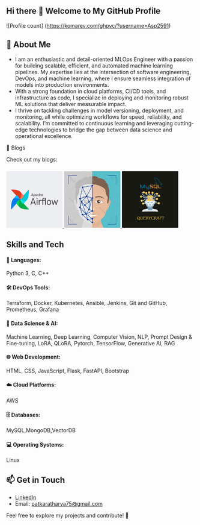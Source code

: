 ## Hi there 👋 Welcome to My GitHub Profile 
![Profile count] (https://komarev.com/ghpvc/?username=Asp2591)

## 🚀 About Me
- I am an enthusiastic and detail-oriented MLOps Engineer with a passion for building scalable, efficient, and automated machine learning pipelines. My expertise lies at the intersection of software engineering, DevOps, and machine learning, where I ensure seamless integration of models into production environments.
- With a strong foundation in cloud platforms, CI/CD tools, and infrastructure as code, I specialize in deploying and monitoring robust ML solutions that deliver measurable impact.
- I thrive on tackling challenges in model versioning, deployment, and monitoring, all while optimizing workflows for speed, reliability, and scalability. I’m committed to continuous learning and leveraging cutting-edge technologies to bridge the gap between data science and operational excellence.


📝 Blogs

Check out my blogs:

### 
 [<img src="./images/Blog1.png" width="150"> ](https://medium.com/@atharvapatkar/apache-airflow-with-ec2-amazon-linux-67b3692843db) [<img src="./images/infraFace.png" width="150"> ](https://medium.com/@atharvapatkar/infrastructure-automation-with-face-recognizer-ddf0bad53a76)  [<img src="./images/Query.png" width="150">](https://medium.com/@atharvapatkar/unlock-the-power-of-ai-to-transform-your-snowflake-database-queries-into-simple-human-readable-01458db4d79f)
 
## Skills and Tech
 <h4> 🔧 Languages: </h4>Python 3, C, C++ 
<h4>🛠 DevOps Tools:</h4> Terraform, Docker, Kubernetes, Ansible, Jenkins, Git and GitHub, Prometheus, Grafana
<h4>🔢 Data Science & AI:</h4> Machine Learning, Deep Learning, Computer Vision, NLP, Prompt Design & Fine-tuning, LoRA, QLoRA, Pytorch, TensorFlow, Generative AI, RAG
<h4>🌐 Web Development:</h4> HTML, CSS, JavaScript, Flask, FastAPI, Bootstrap
<h4>☁️ Cloud Platforms:</h4> AWS
<h4>🗄 Databases:</h4> MySQL,MongoDB,VectorDB
<h4>💻 Operating Systems:</h4> Linux




## 📫 Get in Touch
- [LinkedIn](http://www.linkedin.com/in/atharva--patkar)
- Email: patkaratharva75@gmail.com

Feel free to explore my projects and contribute! 🚀



